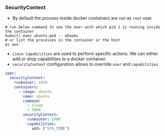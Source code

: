 ### SecurityContext
* By default the process inside docker containers are run as `root` user. 
```shell
# run below command to see the user with which pid 1 is running inside the container
kubectl exec ubuntu-pod -- whoami
# or list the processes in the container or the host
ps aux 
```
* `Linux Capabilities` are used to perform specific actions. We can either add or drop capabilities to a docker container.
* `securityContext` configuration allows to override `user` and `capabilities`
```yaml
spec:
  securityContext:
    runAsUser: 1010
    containers:
      - image: ubuntu
        name: ubuntu
        command:
          - sleep
          - 5000
        securityContext:
          runAsUser: 1000
          capabilities:
            add: ["SYS_TIME"]
```
